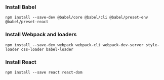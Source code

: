 ### Install Babel
```
npm install --save-dev @babel/core @babel/cli @babel/preset-env @babel/preset-react
```

### Install Webpack and loaders
```
npm install --save-dev webpack webpack-cli webpack-dev-server style-loader css-loader babel-loader
```

### Install React
```
npm install --save react react-dom
```
